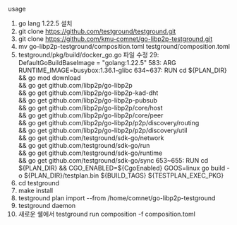 usage
1. go lang 1.22.5 설치
2. git clone https://github.com/testground/testground.git
3. git clone https://github.com/kmu-comnet/go-libp2p-testground.git
4. mv go-libp2p-testground/composition.toml testground/composition.toml
5. testground/pkg/build/docker_go.go 파일 수정
    29:         DefaultGoBuildBaseImage = "golang:1.22.5"
    583:        ARG RUNTIME_IMAGE=busybox:1.36.1-glibc
    634~637:    RUN cd ${PLAN_DIR} && go mod download \
                && go get github.com/libp2p/go-libp2p \
                && go get github.com/libp2p/go-libp2p-kad-dht \
                && go get github.com/libp2p/go-libp2p-pubsub \
                && go get github.com/libp2p/go-libp2p/core/host \
                && go get github.com/libp2p/go-libp2p/core/peer \
                && go get github.com/libp2p/go-libp2p/p2p/discovery/routing \
                && go get github.com/libp2p/go-libp2p/p2p/discovery/util \
                && go get github.com/testground/sdk-go/network \
                && go get github.com/testground/sdk-go/run \
                && go get github.com/testground/sdk-go/runtime \
                && go get github.com/testground/sdk-go/sync
    653~655:    RUN cd ${PLAN_DIR} && CGO_ENABLED=${CgoEnabled} GOOS=linux go build -o ${PLAN_DIR}/testplan.bin ${BUILD_TAGS} ${TESTPLAN_EXEC_PKG}
6. cd testground
7. make install
8. testground plan import --from /home/comnet/go-libp2p-testground
9. testground daemon
10. 새로운 쉘에서 testground run composition -f composition.toml